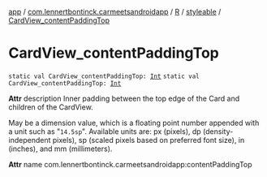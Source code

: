 [app](../../../index.md) / [com.lennertbontinck.carmeetsandroidapp](../../index.md) / [R](../index.md) / [styleable](index.md) / [CardView_contentPaddingTop](./-card-view_content-padding-top.md)

# CardView_contentPaddingTop

`static val CardView_contentPaddingTop: `[`Int`](https://kotlinlang.org/api/latest/jvm/stdlib/kotlin/-int/index.html)
`static val CardView_contentPaddingTop: `[`Int`](https://kotlinlang.org/api/latest/jvm/stdlib/kotlin/-int/index.html)

**Attr**
description Inner padding between the top edge of the Card and children of the CardView.

May be a dimension value, which is a floating point number appended with a unit such as "`14.5sp`". Available units are: px (pixels), dp (density-independent pixels), sp (scaled pixels based on preferred font size), in (inches), and mm (millimeters).

**Attr**
name com.lennertbontinck.carmeetsandroidapp:contentPaddingTop

